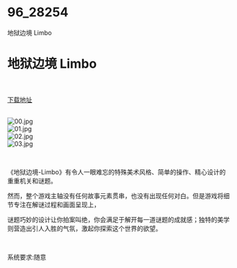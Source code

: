 # 96_28254
地狱边境 Limbo
# 地狱边境 Limbo
 <br/></br>
[下载地址](https://www.switch520.cc/article/28254 "下载地址")
<br/></br>

<p><img title="00.jpg" src="https://www.switch520.cc/muke_img/2022_03_16_34ae212602921.jpg" alt="00.jpg"><br>
<img title="01.jpg" src="https://www.switch520.cc/muke_img/2022_03_16_0c0edb94a826f.jpg" alt="01.jpg"><br>
<img title="02.jpg" src="https://www.switch520.cc/muke_img/2022_03_16_4c068e3b53e85.jpg" alt="02.jpg"><br>
<img title="03.jpg" src="https://www.switch520.cc/muke_img/2022_03_16_5142eaf2dafa6.jpg" alt="03.jpg"></p>
<p>&nbsp;</p>
<p>《地狱边境-Limbo》有令人一眼难忘的特殊美术风格、简单的操作、精心设计的重重机关和谜题。</p>
<p>然而，整个游戏主轴没有任何故事元素贯串，也没有出现任何对白。但是游戏将细节专注在解谜过程和画面呈现上，</p>
<p>谜题巧妙的设计让你拍案叫绝，你会满足于解开每一道谜题的成就感；独特的美学则营造出引人入胜的气氛，激起你探索这个世界的欲望。</p>
<p>&nbsp;</p>
<p>系统要求:随意</p>



